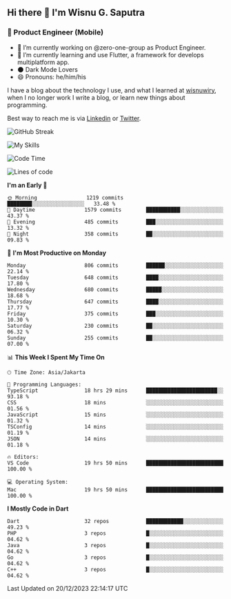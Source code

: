## Hi there 👋 I'm Wisnu G. Saputra

### :mobile_phone_off: Product Engineer (Mobile)

- 🔭 I’m currently working on @zero-one-group as Product Engineer.
- 🌱 I’m currently learning and use Flutter, a framework for develops multiplatform app.
- 🌑 Dark Mode Lovers
- 😄 Pronouns: he/him/his

I have a blog about the technology I use, and what I learned at [wisnuwiry](https://wisnuwiry.space/), when I no longer work I write a blog, or learn new things about programming.

Best way to reach me is via [Linkedin](https://www.linkedin.com/in/wisnu-saputra/) or [Twitter](https://twitter.com/wisnuwiry).

![GitHub Streak](https://streak-stats.demolab.com?user=wisnuwiry&theme=dark&hide_border=true)

![My Skills](https://skillicons.dev/icons?i=dart,flutter,kotlin,swift,go,js,css,neovim,git,linux&perline=5)

<!--START_SECTION:waka-->
![Code Time](http://img.shields.io/badge/Code%20Time-904%20hrs%2046%20mins-blue)

![Lines of code](https://img.shields.io/badge/From%20Hello%20World%20I%27ve%20Written-4.6%20million%20lines%20of%20code-blue)

**I'm an Early 🐤** 

```text
🌞 Morning                1219 commits        ████████░░░░░░░░░░░░░░░░░   33.48 % 
🌆 Daytime                1579 commits        ███████████░░░░░░░░░░░░░░   43.37 % 
🌃 Evening                485 commits         ███░░░░░░░░░░░░░░░░░░░░░░   13.32 % 
🌙 Night                  358 commits         ██░░░░░░░░░░░░░░░░░░░░░░░   09.83 % 
```
📅 **I'm Most Productive on Monday** 

```text
Monday                   806 commits         ██████░░░░░░░░░░░░░░░░░░░   22.14 % 
Tuesday                  648 commits         ████░░░░░░░░░░░░░░░░░░░░░   17.80 % 
Wednesday                680 commits         █████░░░░░░░░░░░░░░░░░░░░   18.68 % 
Thursday                 647 commits         ████░░░░░░░░░░░░░░░░░░░░░   17.77 % 
Friday                   375 commits         ███░░░░░░░░░░░░░░░░░░░░░░   10.30 % 
Saturday                 230 commits         ██░░░░░░░░░░░░░░░░░░░░░░░   06.32 % 
Sunday                   255 commits         ██░░░░░░░░░░░░░░░░░░░░░░░   07.00 % 
```


📊 **This Week I Spent My Time On** 

```text
🕑︎ Time Zone: Asia/Jakarta

💬 Programming Languages: 
TypeScript               18 hrs 29 mins      ███████████████████████░░   93.18 % 
CSS                      18 mins             ░░░░░░░░░░░░░░░░░░░░░░░░░   01.56 % 
JavaScript               15 mins             ░░░░░░░░░░░░░░░░░░░░░░░░░   01.32 % 
TSConfig                 14 mins             ░░░░░░░░░░░░░░░░░░░░░░░░░   01.19 % 
JSON                     14 mins             ░░░░░░░░░░░░░░░░░░░░░░░░░   01.18 % 

🔥 Editors: 
VS Code                  19 hrs 50 mins      █████████████████████████   100.00 % 

💻 Operating System: 
Mac                      19 hrs 50 mins      █████████████████████████   100.00 % 
```

**I Mostly Code in Dart** 

```text
Dart                     32 repos            ████████████░░░░░░░░░░░░░   49.23 % 
PHP                      3 repos             █░░░░░░░░░░░░░░░░░░░░░░░░   04.62 % 
Java                     3 repos             █░░░░░░░░░░░░░░░░░░░░░░░░   04.62 % 
Go                       3 repos             █░░░░░░░░░░░░░░░░░░░░░░░░   04.62 % 
C++                      3 repos             █░░░░░░░░░░░░░░░░░░░░░░░░   04.62 % 
```




 Last Updated on 20/12/2023 22:14:17 UTC
<!--END_SECTION:waka-->

